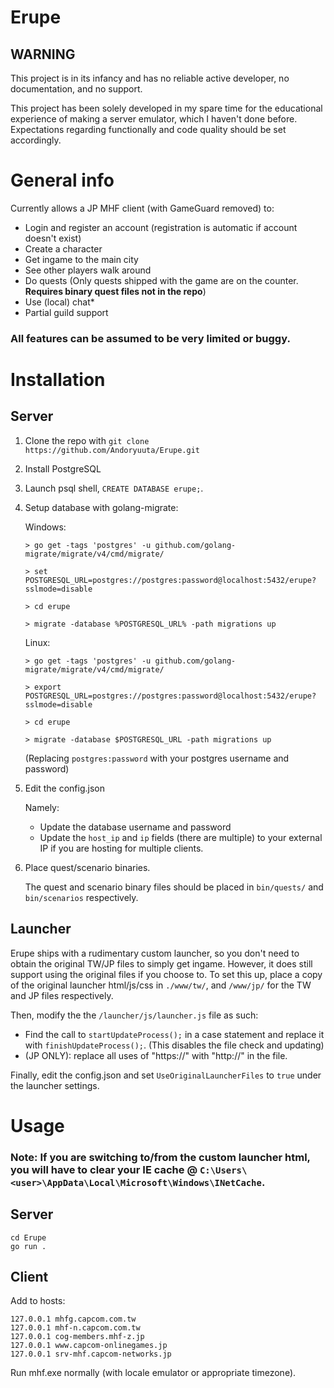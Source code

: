 # Erupe
## WARNING 
This project is in its infancy and has no reliable active developer, no documentation, and no support.

This project has been solely developed in my spare time for the educational experience of making a server emulator, which I haven't done before. Expectations regarding functionally and code quality should be set accordingly.

# General info
Currently allows a JP MHF client (with GameGuard removed) to:
* Login and register an account (registration is automatic if account doesn't exist)
* Create a character
* Get ingame to the main city
* See other players walk around
* Do quests (Only quests shipped with the game are on the counter. **Requires binary quest files not in the repo**)
* Use (local) chat*
* Partial guild support

### All features can be assumed to be very limited or buggy.



# Installation
## Server
1. Clone the repo with `git clone https://github.com/Andoryuuta/Erupe.git`
2. Install PostgreSQL
3. Launch psql shell, `CREATE DATABASE erupe;`.
4. Setup database with golang-migrate:

    Windows:
    ```
    > go get -tags 'postgres' -u github.com/golang-migrate/migrate/v4/cmd/migrate/

    > set POSTGRESQL_URL=postgres://postgres:password@localhost:5432/erupe?sslmode=disable

    > cd erupe

    > migrate -database %POSTGRESQL_URL% -path migrations up
    ```

    Linux:
    ```
    > go get -tags 'postgres' -u github.com/golang-migrate/migrate/v4/cmd/migrate/

    > export POSTGRESQL_URL=postgres://postgres:password@localhost:5432/erupe?sslmode=disable

    > cd erupe

    > migrate -database $POSTGRESQL_URL -path migrations up
    ```

    (Replacing `postgres:password` with your postgres username and password)

5. Edit the config.json

    Namely:
    * Update the database username and password
    * Update the `host_ip` and `ip` fields (there are multiple) to your external IP if you are hosting for multiple clients.

6. Place quest/scenario binaries.

    The quest and scenario binary files should be placed in `bin/quests/` and `bin/scenarios` respectively.

## Launcher
Erupe ships with a rudimentary custom launcher, so you don't need to obtain the original TW/JP files to simply get ingame. However, it does still support using the original files if you choose to. To set this up, place a copy of the original launcher html/js/css in `./www/tw/`, and `/www/jp/` for the TW and JP files respectively.

Then, modify the the `/launcher/js/launcher.js` file as such:
* Find the call to `startUpdateProcess();` in a case statement and replace it with `finishUpdateProcess();`. (This disables the file check and updating)
* (JP ONLY): replace all uses of "https://" with "http://" in the file.

Finally, edit the config.json and set `UseOriginalLauncherFiles` to `true` under the launcher settings.

# Usage
### Note: If you are switching to/from the custom launcher html, you will have to clear your IE cache @ `C:\Users\<user>\AppData\Local\Microsoft\Windows\INetCache`.

## Server
```
cd Erupe
go run .
```

## Client
Add to hosts:
```
127.0.0.1 mhfg.capcom.com.tw
127.0.0.1 mhf-n.capcom.com.tw
127.0.0.1 cog-members.mhf-z.jp
127.0.0.1 www.capcom-onlinegames.jp
127.0.0.1 srv-mhf.capcom-networks.jp
```

Run mhf.exe normally (with locale emulator or appropriate timezone).
